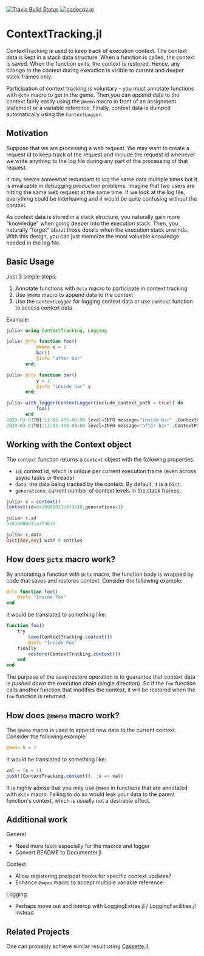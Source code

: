 [![Travis Build Status](https://travis-ci.org/tk3369/ContextTracking.jl.svg?branch=master)](https://travis-ci.org/tk3369/ContextTracking.jl)
[![codecov.io](http://codecov.io/github/tk3369/ContextTracking.jl/coverage.svg?branch=master)](http://codecov.io/github/tk3369/ContextTracking.jl?branch=master)


# ContextTracking.jl

ContextTracking is used to keep track of execution context.  The context data is kept in a stack data structure.  When a function is called, the context is saved.  When the function exits, the context is restored.  Hence, any change to the context during execution is visible to current and deeper stack frames only.

Participation of context tracking is voluntary - you must annotate functions with `@ctx` macro to get in the game.  Then,you can append data to the context fairly easily using the `@memo` macro in front of an assignment statement or a variable reference. Finally, context data is dumped automatically using the `ContextLogger`.

## Motivation

Suppose that we are processing a web request.  We may want to create a request id to keep track of the request and include the request id whenever we write anything to the log file during any part of the processing of that request.

It may seems somewhat redundant to log the same data multiple times but it is invaluable in debugging production problems.  Imagine that two users are hitting the same web request at the same time.  If we look at the log file, everything could be interleaving and it would be quite confusing without the context.

As context data is stored in a stack structure, you naturally gain more "knowledge" when going deeper into the execution stack. Then, you naturally "forget" about those details when the execution stack unwinds.  With this design, you can just memoize the most valuable knowledge needed in the log file.

## Basic Usage

Just 3 simple steps:

1. Annotate functions with `@ctx` macro to participate in context tracking
2. Use `@memo` macro to append data to the context
3. Use the `ContextLogger` for logging context data or use `context` function to access context data.

Example:

```julia
julia> using ContextTracking, Logging

julia> @ctx function foo()
           @memo x = 1
           bar()
           @info "after bar"
       end;

julia> @ctx function bar()
           y = 2
           @info "inside bar" y
       end;

julia> with_logger(ContextLogger(include_context_path = true)) do
           foo()
       end
2020-03-01T01:12:05.455-08:00 level=INFO message="inside bar" .ContextPath=foo.bar x=1 y=2
2020-03-01T01:12:05.493-08:00 level=INFO message="after bar" .ContextPath=foo x=1
```

## Working with the Context object

The `context` function returns a `Context` object with the following properties:

- `id`: context id, which is unique per current execution frame (even across async tasks or threads)
- `data`: the data being tracked by the context.  By default, it is a `Dict`.
- `generations`: current number of context levels in the stack frames.

```julia
julia> c = context()
Context(id=0x10000011a3f3610,generations=1)

julia> c.id
0x010000011a3f3610

julia> c.data
Dict{Any,Any} with 0 entries
```

## How does `@ctx` macro work?

By annotating a function with `@ctx` macro, the function body is wrapped by code that saves and restores context.  Consider the following example:

```julia
@ctx function foo()
    @info "Inside Foo"
end
```

It would be translated to something like:

```julia
function foo()
    try
        save(ContextTracking.context())
        @info "Inside Foo"
    finally
        restore(ContextTracking.context())
    end
end
```

The purpose of the save/restore operation is to guarantee that context data is _pushed down_ the execution chain (single direction).  So if the `foo` function calls another function that modifies the context, it will be restored when the `foo` function is returned.

## How does `@memo` macro work?

The `@memo` macro is used to append new data to the current context.  Consider the following example:

```julia
@memo x = 1
```

It would be translated to something like:

```julia
val = (x = 1)
push!(ContextTracking.context(), :x => val)
```

It is highly advise that you only use `@memo` in functions that are annotated with `@ctx` macro.  Failing to do so would leak your data to the parent function's context, which is usually not a desirable effect.

## Additional work

General
- Need more tests especially for the macros and logger
- Convert README to Documenter.jl

Context
- Allow registering pre/post hooks for specific context updates?
- Enhance `@memo` macro to accept multiple variable reference

Logging
- Perhaps move out and interop with LoggingExtras.jl / LoggingFacilities.jl instead

## Related Projects

One can probably achieve similar result using [Cassette.jl](https://github.com/jrevels/Cassette.jl).
